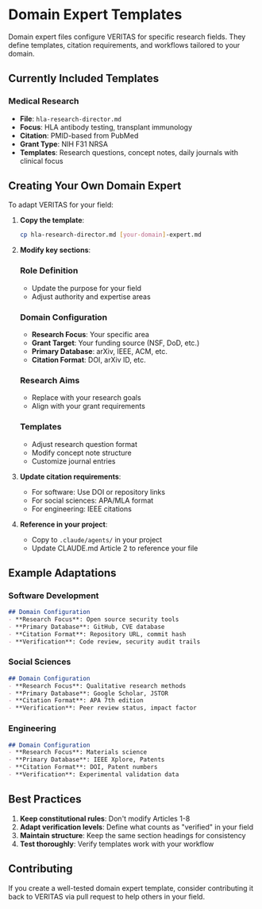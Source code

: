 # Domain Expert Templates

Domain expert files configure VERITAS for specific research fields. They define templates, citation requirements, and workflows tailored to your domain.

## Currently Included Templates

### Medical Research
- **File**: `hla-research-director.md`
- **Focus**: HLA antibody testing, transplant immunology
- **Citation**: PMID-based from PubMed
- **Grant Type**: NIH F31 NRSA
- **Templates**: Research questions, concept notes, daily journals with clinical focus

## Creating Your Own Domain Expert

To adapt VERITAS for your field:

1. **Copy the template**:
   ```bash
   cp hla-research-director.md [your-domain]-expert.md
   ```

2. **Modify key sections**:

   ### Role Definition
   - Update the purpose for your field
   - Adjust authority and expertise areas

   ### Domain Configuration
   - **Research Focus**: Your specific area
   - **Grant Target**: Your funding source (NSF, DoD, etc.)
   - **Primary Database**: arXiv, IEEE, ACM, etc.
   - **Citation Format**: DOI, arXiv ID, etc.

   ### Research Aims
   - Replace with your research goals
   - Align with your grant requirements

   ### Templates
   - Adjust research question format
   - Modify concept note structure
   - Customize journal entries

3. **Update citation requirements**:
   - For software: Use DOI or repository links
   - For social sciences: APA/MLA format
   - For engineering: IEEE citations

4. **Reference in your project**:
   - Copy to `.claude/agents/` in your project
   - Update CLAUDE.md Article 2 to reference your file

## Example Adaptations

### Software Development
```markdown
## Domain Configuration
- **Research Focus**: Open source security tools
- **Primary Database**: GitHub, CVE database
- **Citation Format**: Repository URL, commit hash
- **Verification**: Code review, security audit trails
```

### Social Sciences
```markdown
## Domain Configuration
- **Research Focus**: Qualitative research methods
- **Primary Database**: Google Scholar, JSTOR
- **Citation Format**: APA 7th edition
- **Verification**: Peer review status, impact factor
```

### Engineering
```markdown
## Domain Configuration
- **Research Focus**: Materials science
- **Primary Database**: IEEE Xplore, Patents
- **Citation Format**: DOI, Patent numbers
- **Verification**: Experimental validation data
```

## Best Practices

1. **Keep constitutional rules**: Don't modify Articles 1-8
2. **Adapt verification levels**: Define what counts as "verified" in your field
3. **Maintain structure**: Keep the same section headings for consistency
4. **Test thoroughly**: Verify templates work with your workflow

## Contributing

If you create a well-tested domain expert template, consider contributing it back to VERITAS via pull request to help others in your field.